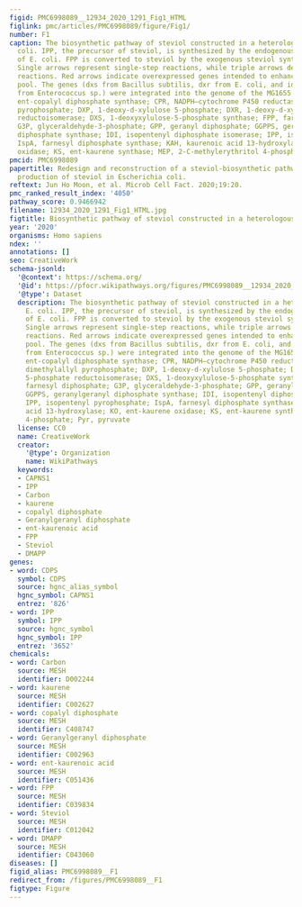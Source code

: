 ```yaml
---
figid: PMC6998089__12934_2020_1291_Fig1_HTML
figlink: pmc/articles/PMC6998089/figure/Fig1/
number: F1
caption: The biosynthetic pathway of steviol constructed in a heterologous host, E.
  coli. IPP, the precursor of steviol, is synthesized by the endogenous MEP pathway
  of E. coli. FPP is converted to steviol by the exogenous steviol synthesis pathway.
  Single arrows represent single-step reactions, while triple arrows denote multistep
  reactions. Red arrows indicate overexpressed genes intended to enhance the precursor
  pool. The genes (dxs from Bacillus subtilis, dxr from E. coli, and idi and ispA
  from Enterococcus sp.) were integrated into the genome of the MG1655 strain. CDPS,
  ent-copalyl diphosphate synthase; CPR, NADPH–cytochrome P450 reductase; DMAPP, dimethylallyl
  pyrophosphate; DXP, 1-deoxy-d-xylulose 5-phosphate; DXR, 1-deoxy-d-xylulose 5-phosphate
  reductoisomerase; DXS, 1-deoxyxylulose-5-phosphate synthase; FPP, farnesyl diphosphate;
  G3P, glyceraldehyde-3-phosphate; GPP, geranyl diphosphate; GGPPS, geranylgeranyl
  diphosphate synthase; IDI, isopentenyl diphosphate isomerase; IPP, isopentenyl pyrophosphate;
  IspA, farnesyl diphosphate synthase; KAH, kaurenoic acid 13-hydroxylase; KO, ent-kaurene
  oxidase; KS, ent-kaurene synthase; MEP, 2-C-methylerythritol 4-phosphate; Pyr, pyruvate
pmcid: PMC6998089
papertitle: Redesign and reconstruction of a steviol-biosynthetic pathway for enhanced
  production of steviol in Escherichia coli.
reftext: Jun Ho Moon, et al. Microb Cell Fact. 2020;19:20.
pmc_ranked_result_index: '4050'
pathway_score: 0.9466942
filename: 12934_2020_1291_Fig1_HTML.jpg
figtitle: Biosynthetic pathway of steviol constructed in a heterologous host, E
year: '2020'
organisms: Homo sapiens
ndex: ''
annotations: []
seo: CreativeWork
schema-jsonld:
  '@context': https://schema.org/
  '@id': https://pfocr.wikipathways.org/figures/PMC6998089__12934_2020_1291_Fig1_HTML.html
  '@type': Dataset
  description: The biosynthetic pathway of steviol constructed in a heterologous host,
    E. coli. IPP, the precursor of steviol, is synthesized by the endogenous MEP pathway
    of E. coli. FPP is converted to steviol by the exogenous steviol synthesis pathway.
    Single arrows represent single-step reactions, while triple arrows denote multistep
    reactions. Red arrows indicate overexpressed genes intended to enhance the precursor
    pool. The genes (dxs from Bacillus subtilis, dxr from E. coli, and idi and ispA
    from Enterococcus sp.) were integrated into the genome of the MG1655 strain. CDPS,
    ent-copalyl diphosphate synthase; CPR, NADPH–cytochrome P450 reductase; DMAPP,
    dimethylallyl pyrophosphate; DXP, 1-deoxy-d-xylulose 5-phosphate; DXR, 1-deoxy-d-xylulose
    5-phosphate reductoisomerase; DXS, 1-deoxyxylulose-5-phosphate synthase; FPP,
    farnesyl diphosphate; G3P, glyceraldehyde-3-phosphate; GPP, geranyl diphosphate;
    GGPPS, geranylgeranyl diphosphate synthase; IDI, isopentenyl diphosphate isomerase;
    IPP, isopentenyl pyrophosphate; IspA, farnesyl diphosphate synthase; KAH, kaurenoic
    acid 13-hydroxylase; KO, ent-kaurene oxidase; KS, ent-kaurene synthase; MEP, 2-C-methylerythritol
    4-phosphate; Pyr, pyruvate
  license: CC0
  name: CreativeWork
  creator:
    '@type': Organization
    name: WikiPathways
  keywords:
  - CAPNS1
  - IPP
  - Carbon
  - kaurene
  - copalyl diphosphate
  - Geranylgeranyl diphosphate
  - ent-kaurenoic acid
  - FPP
  - Steviol
  - DMAPP
genes:
- word: CDPS
  symbol: CDPS
  source: hgnc_alias_symbol
  hgnc_symbol: CAPNS1
  entrez: '826'
- word: IPP
  symbol: IPP
  source: hgnc_symbol
  hgnc_symbol: IPP
  entrez: '3652'
chemicals:
- word: Carbon
  source: MESH
  identifier: D002244
- word: kaurene
  source: MESH
  identifier: C002627
- word: copalyl diphosphate
  source: MESH
  identifier: C408747
- word: Geranylgeranyl diphosphate
  source: MESH
  identifier: C002963
- word: ent-kaurenoic acid
  source: MESH
  identifier: C051436
- word: FPP
  source: MESH
  identifier: C039834
- word: Steviol
  source: MESH
  identifier: C012042
- word: DMAPP
  source: MESH
  identifier: C043060
diseases: []
figid_alias: PMC6998089__F1
redirect_from: /figures/PMC6998089__F1
figtype: Figure
---
```

